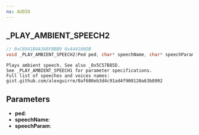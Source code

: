 ```yaml
---
ns: AUDIO
---
```

## _PLAY_AMBIENT_SPEECH2

```c
// 0xC6941B4A3A8FBBB9 0x444180DB
void _PLAY_AMBIENT_SPEECH2(Ped ped, char* speechName, char* speechParam);
```

```
Plays ambient speech. See also _0x5C57B85D.  
See _PLAY_AMBIENT_SPEECH1 for parameter specifications.  
Full list of speeches and voices names: gist.github.com/alexguirre/0af600eb3d4c91ad4f900120a63b8992  
```

## Parameters
* **ped**: 
* **speechName**: 
* **speechParam**: 

